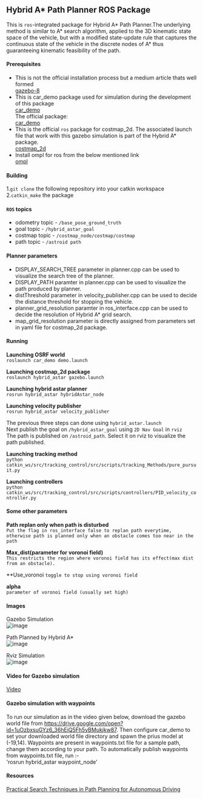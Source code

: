 ## Hybrid A* Path Planner ROS Package

This is `ros`-integrated package for Hybrid A* Path Planner.The underlying method is similar to A* search algorithm, applied to the 3D kinematic state space of the vehicle, but with a modified state-update rule that captures the continuous state of the vehicle in the discrete nodes of A* thus guaranteeing kinematic feasibility of the path.

#### Prerequisites
- This is not the official installation process but a medium article thats well formed<br/>
 [gazebo-8](https://medium.com/@abhiksingla10/setting-up-ros-kinetic-and-gazebo-8-or-9-70f2231af21a?fbclid=IwAR3pPyfB7X_1MiqBNpAEK2-7IqwZ3YtpzuMwxEa8AL5qKq4hSNiTnZbGrQs) <br/>
- This is car_demo package used for simulation during the development of this package<br/>
  [car_demo](https://drive.google.com/drive/folders/1t3Mamr8fq8slctGyB_iglyOQkyteMKBQ?usp=sharing)<br/>
  The official package:<br/>
  [car_demo](https://github.com/osrf/car_demo)<br/>
- This is the official `ros` package for costmap_2d. The associated launch file that work with this gazebo simulation is part of the Hybrid A* package. <br/>
  [costmap_2d](https://github.com/strawlab/navigation/tree/master/costmap_2d)<br/>
- Install ompl for ros from the below mentioned link  
  [ompl](https://ompl.kavrakilab.org/installation.html) <br/>

#### Building

1.`git clone` the following repository into your catkin workspace\
2.`catkin_make` the package

#### `ROS` topics

- odometry topic - `/base_pose_ground_truth`
- goal topic - `/hybrid_astar_goal`  
- costmap topic - `/costmap_node/costmap/costmap`
- path topic - `/astroid path`

#### Planner parameters

- DISPLAY_SEARCH_TREE parameter in planner.cpp can be used to visualize the search tree of the planner.
- DISPLAY_PATH paramter in planner.cpp can be used to visualize the path produced by planner.
- distThreshold parameter in velocity_publisher.cpp can be used to decide the distance threshold for stopping the vehicle.
- planner_grid_resolution paramter in ros_interface.cpp can be used to decide the resolution of Hybrid A* grid search.
- map_grid_resolution parameter is directly assigned from parameters set in yaml file for costmap_2d package.

#### Running

**Launching OSRF world**<br/>
`roslaunch car_demo demo.launch`

**Launching costmap_2d package**<br/>
`roslaunch hybrid_astar gazebo.launch`

**Launching hybrid astar planner**<br/>
`rosrun hybrid_astar hybridAstar_node`

**Launching velocity publisher**<br/> 
`rosrun hybrid_astar velocity_publisher`<br/>

The previous three steps can done using `hybrid_astar.launch`<br/>
Next publish the goal on `/hybrid_astar_goal` using `2D Nav Goal` in `rviz` <br/>
The path is published on `/astroid_path`. Select it on rviz to visualize the path published.<br/>

**Launching tracking method**<br/>
`python catkin_ws/src/tracking_control/src/scripts/tracking_Methods/pure_pursuit.py`

**Launching controllers**<br/>
`python catkin_ws/src/tracking_control/src/scripts/controllers/PID_velocity_controller.py`

#### Some other parameters

**Path replan only when path is disturbed**<br/>
`Put the flag in ros_interface false to replan path everytime, otherwise path is planned only when an obstacle comes too near in the path`

**Max_dist(parameter for voronoi field)**<br/>
`This restricts the region where voronoi field has its effect(max dist from an obstacle). `

**Use_voronoi
`toggle to stop using voronoi field `

**alpha**<br/> 
`parameter of voronoi field (usually set high)`<br/>

#### Images
Gazebo Simulation<br/>
![image](https://drive.google.com/uc?export=view&id=15-kqJRyS5_auLp9y4gNx95SUvupi-068)

Path Planned by Hybrid A*<br/>
![image](https://drive.google.com/uc?export=view&id=15JqaoWBB1ZlF8xwrw4Ds7CTJv9RFrCWB)

Rviz Simulation<br/>
![image](https://drive.google.com/uc?export=view&id=1Xs8r86dIlGmqcnmqkDH6teeXNFR0b4Bb)

#### Video for Gazebo simulation

[Video](https://www.youtube.com/watch?v=vPbcxREJunU)

#### Gazebo simulation with waypoints

To run our simulation as in the video given below, download the gazebo world file from https://drive.google.com/open?id=1uOzbxsuGYz6_36hEiQ5Fh5yBMukjkw87. 
Then configure car_demo to set your downloaded world file directory and spawn the prius model at (-19,14). 
Waypoints are present in waypoints.txt file for a sample path, change them according to your path.
To automatically publish waypoints from waypoints.txt file, run :- <br/>
'rosrun hybrid_astar waypoint_node'

#### Resources
[Practical Search Techniques in Path Planning for Autonomous Driving](https://ai.stanford.edu/~ddolgov/papers/dolgov_gpp_stair08.pdf)






